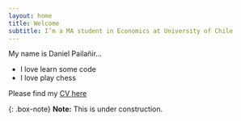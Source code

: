 ```yaml
---
layout: home
title: Welcome
subtitle: I’m a MA student in Economics at University of Chile
---
```


My name is Daniel Pailañir...

- I love learn some code
- I love play chess

Please find my [CV here](../pdf/DanielPailanir-cv.pdf)


{: .box-note}
**Note:** This is under construction.
